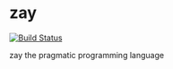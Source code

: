 # zay
[![Build Status](https://travis-ci.com/MoustaphaSaad/zay.svg?branch=master)](https://travis-ci.com/MoustaphaSaad/zay)

zay the pragmatic programming language
